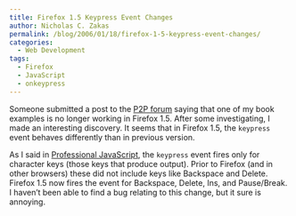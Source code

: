 ```yaml
---
title: Firefox 1.5 Keypress Event Changes
author: Nicholas C. Zakas
permalink: /blog/2006/01/18/firefox-1-5-keypress-event-changes/
categories:
  - Web Development
tags:
  - Firefox
  - JavaScript
  - onkeypress
---
```

Someone submitted a post to the <a title="code in CH11 not work in FireFox" rel="external" href="http://p2p.wrox.com/topic.asp?TOPIC_ID=38810">P2P forum</a> saying that one of my book examples is no longer working in Firefox 1.5. After some investigating, I made an interesting discovery. It seems that in Firefox 1.5, the `keypress` event behaves differently than in previous version.

As I said in <a title="Professional JavaScript for Web Developers" rel="external" href="http://www.amazon.com/exec/obidos/tg/detail/-/0764579088/">Professional JavaScript</a>, the `keypress` event fires only for character keys (those keys that produce output). Prior to Firefox (and in other browsers) these did not include keys like Backspace and Delete. Firefox 1.5 now fires the event for Backspace, Delete, Ins, and Pause/Break. I haven&#8217;t been able to find a bug relating to this change, but it sure is annoying.
